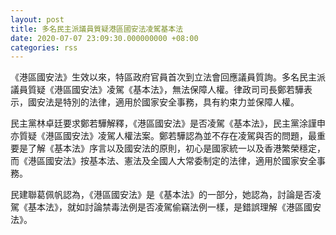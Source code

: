 ```yaml
---
layout: post
title: 多名民主派議員質疑港區國安法凌駕基本法
date: 2020-07-07 23:09:30.000000000 +08:00
categories: rss
---
```


《港區國安法》生效以來，特區政府官員首次到立法會回應議員質詢。多名民主派議員質疑《港區國安法》凌駕《基本法》，無法保障人權。律政司司長鄭若驊表示，國安法是特別的法律，適用於國家安全事務，具有約束力並保障人權。

民主黨林卓廷要求鄭若驊解釋，《港區國安法》是否凌駕《基本法》，民主黨涂謹申亦質疑《港區國安法》凌駕人權法案。鄭若驊認為並不存在凌駕與否的問題，最重要是了解《基本法》序言以及國安法的原則，初心是國家統一以及香港繁榮穩定，而《港區國安法》按基本法、憲法及全國人大常委制定的法律，適用於國家安全事務。

民建聯葛佩帆認為，《港區國安法》是《基本法》的一部分，她認為，討論是否凌駕《基本法》，就如討論禁毒法例是否凌駕偷竊法例一樣，是錯誤理解《港區國安法》。
